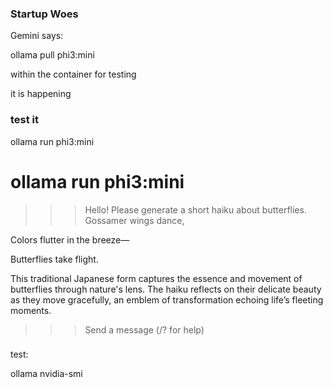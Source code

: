 ### Startup Woes

Gemini says:

ollama pull phi3:mini

within the container for testing

it is happening 

### test it 

ollama run phi3:mini

# ollama run phi3:mini
>>> Hello! Please generate a short haiku about butterflies.
Gossamer wings dance,  

Colors flutter in the breeze—    

Butterflies take flight.  


This traditional Japanese form captures the essence and movement of butterflies through nature's lens. The haiku reflects on their delicate beauty as they move gracefully, an 
emblem of transformation echoing life’s fleeting moments.

>>> Send a message (/? for help)

### 

test:

ollama nvidia-smi